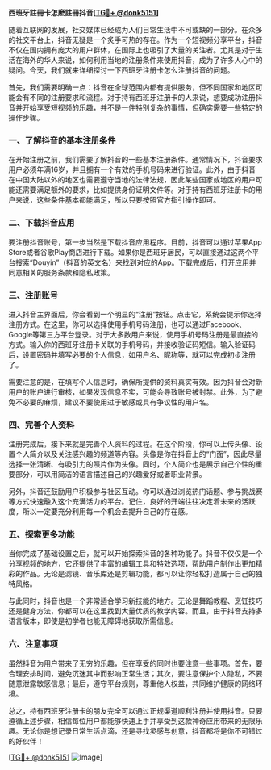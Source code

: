 **西班牙註冊卡怎麽註冊抖音[[TG💪+ @donk5151](https://t.me/s/donk5151)]**

随着互联网的发展，社交媒体已经成为人们日常生活中不可或缺的一部分。在众多的社交平台上，抖音无疑是一个炙手可热的存在。作为一个短视频分享平台，抖音不仅在国内拥有庞大的用户群体，在国际上也吸引了大量的关注者。尤其是对于生活在海外的华人来说，如何利用当地的注册条件来使用抖音，成为了许多人心中的疑问。今天，我们就来详细探讨一下西班牙注册卡怎么注册抖音的问题。

首先，我们需要明确一点：抖音在全球范围内都有提供服务，但不同国家和地区可能会有不同的注册要求和流程。对于持有西班牙注册卡的人来说，想要成功注册抖音并开始享受短视频的乐趣，并不是一件特别复杂的事情，但确实需要一些特定的操作步骤。

### 一、了解抖音的基本注册条件

在开始注册之前，我们需要了解抖音的一些基本注册条件。通常情况下，抖音要求用户必须年满16岁，并且拥有一个有效的手机号码来进行验证。此外，由于抖音在中国大陆以外的地区也需要遵守当地的法律法规，因此某些国家或地区的用户可能还需要满足额外的要求，比如提供身份证明文件等。对于持有西班牙注册卡的用户来说，这些条件基本都能满足，所以只要按照官方指引操作即可。

### 二、下载抖音应用

要注册抖音账号，第一步当然是下载抖音应用程序。目前，抖音可以通过苹果App Store或者谷歌Play商店进行下载。如果你是西班牙居民，可以直接通过这两个平台搜索“Douyin”（抖音的英文名）来找到对应的App。下载完成后，打开应用并同意相关的服务条款和隐私政策。

### 三、注册账号

进入抖音主界面后，你会看到一个明显的“注册”按钮。点击它，系统会提示你选择注册方式。在这里，你可以选择使用手机号码注册，也可以通过Facebook、Google等第三方平台登录。对于大多数用户来说，使用手机号码注册是最直接的方式。输入你的西班牙注册卡关联的手机号码，并接收验证码短信。输入验证码后，设置密码并填写必要的个人信息，如用户名、昵称等，就可以完成初步注册了。

需要注意的是，在填写个人信息时，确保所提供的资料真实有效。因为抖音会对新用户的账户进行审核，如果发现信息不实，可能会导致账号被封禁。此外，为了避免不必要的麻烦，建议不要使用过于敏感或具有争议性的用户名。

### 四、完善个人资料

注册完成后，接下来就是完善个人资料的过程。在这个阶段，你可以上传头像、设置个人简介以及关注感兴趣的频道等内容。头像是你在抖音上的“门面”，因此尽量选择一张清晰、有吸引力的照片作为头像。同时，个人简介也是展示自己个性的重要部分，可以用简洁的语言描述自己的兴趣爱好或者职业背景。

另外，抖音还鼓励用户积极参与社区互动。你可以通过浏览热门话题、参与挑战赛等方式快速融入这个充满活力的平台。记住，良好的开端往往决定着未来的活跃度，所以一定要充分利用每一个机会去提升自己的存在感。

### 五、探索更多功能

当你完成了基础设置之后，就可以开始探索抖音的各种功能了。抖音不仅仅是一个分享视频的地方，它还提供了丰富的编辑工具和特效选项，帮助用户制作出更加精彩的作品。无论是滤镜、音乐库还是剪辑功能，都可以让你轻松打造属于自己的独特风格。

与此同时，抖音也是一个非常适合学习新技能的地方。无论是舞蹈教程、烹饪技巧还是健身方法，你都可以在这里找到大量优质的教学内容。而且，由于抖音支持多语言版本，即使是初学者也能无障碍地获取所需信息。

### 六、注意事项

虽然抖音为用户带来了无穷的乐趣，但在享受的同时也要注意一些事项。首先，要合理安排时间，避免沉迷其中而影响正常生活；其次，要注意保护个人隐私，不要随意泄露敏感信息；最后，遵守平台规则，尊重他人权益，共同维护健康的网络环境。

总之，持有西班牙注册卡的朋友完全可以通过正规渠道顺利注册并使用抖音。只要遵循上述步骤，相信每位用户都能够快速上手并享受到这款神奇应用带来的无限乐趣。无论你是想记录日常生活点滴，还是寻找灵感与创意，抖音都将是你不可错过的好伙伴！

[[TG💪+ @donk5151](https://t.me/s/donk5151) ![Image](https://i.postimg.cc/rwNCRYN7/Snipaste-2025-04-30-17-27-05.png)]